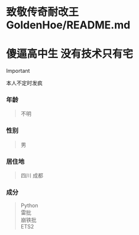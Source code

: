 # 致敬传奇耐改王GoldenHoe/README.md
# 傻逼高中生 没有技术只有宅
>[!Important]
>本人不定时发疯
### 年龄
>不明
### 性别
>男
### 居住地
>四川 成都
### 成分
>Python  
>雷批  
>崩铁批  
>ETS2  
<!---
GoldenHoe/GoldenHoe is a ✨ special ✨ repository because its `README.md` (this file) appears on your GitHub profile.
You can click the Preview link to take a look at your changes.
--->
